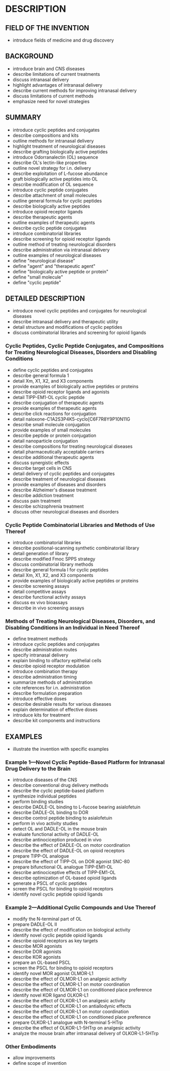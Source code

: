 # DESCRIPTION

## FIELD OF THE INVENTION

- introduce fields of medicine and drug discovery

## BACKGROUND

- introduce brain and CNS diseases
- describe limitations of current treatments
- discuss intranasal delivery
- highlight advantages of intranasal delivery
- describe current methods for improving intranasal delivery
- discuss limitations of current methods
- emphasize need for novel strategies

## SUMMARY

- introduce cyclic peptides and conjugates
- describe compositions and kits
- outline methods for intranasal delivery
- highlight treatment of neurological diseases
- describe grafting biologically active peptides
- introduce Odorranalectin (OL) sequence
- describe OL's lectin-like properties
- outline novel strategy for i.n. delivery
- describe exploitation of L-fucose abundance
- graft biologically active peptides into OL
- describe modification of OL sequence
- introduce cyclic peptide conjugates
- describe attachment of small molecules
- outline general formula for cyclic peptides
- describe biologically active peptides
- introduce opioid receptor ligands
- describe therapeutic agents
- outline examples of therapeutic agents
- describe cyclic peptide conjugates
- introduce combinatorial libraries
- describe screening for opioid receptor ligands
- outline method of treating neurological disorders
- describe administration via intranasal delivery
- outline examples of neurological diseases
- define "neurological disease"
- define "agent" and "therapeutic agent"
- define "biologically active peptide or protein"
- define "small molecule"
- define "cyclic peptide"

## DETAILED DESCRIPTION

- introduce novel cyclic peptides and conjugates for neurological diseases
- describe intranasal delivery and therapeutic utility
- detail structure and modifications of cyclic peptides
- discuss combinatorial libraries and screening for opioid ligands

### Cyclic Peptides, Cyclic Peptide Conjugates, and Compositions for Treating Neurological Diseases, Disorders and Disabling Conditions

- define cyclic peptides and conjugates
- describe general formula 1
- detail Xm, X1, X2, and X3 components
- provide examples of biologically active peptides or proteins
- describe opioid receptor ligands and agonists
- detail TIPP-EM1-OL cyclic peptide
- describe conjugation of therapeutic agents
- provide examples of therapeutic agents
- describe click reactions for conjugation
- detail naloxone-C1A2S3P4K5-cyclo[C6F7R8Y9P10N11G
- describe small molecule conjugation
- provide examples of small molecules
- describe peptide or protein conjugation
- detail nanoparticle conjugation
- describe compositions for treating neurological diseases
- detail pharmaceutically acceptable carriers
- describe additional therapeutic agents
- discuss synergistic effects
- describe target cells in CNS
- detail delivery of cyclic peptides and conjugates
- describe treatment of neurological diseases
- provide examples of diseases and disorders
- describe Alzheimer's disease treatment
- describe addiction treatment
- discuss pain treatment
- describe schizophrenia treatment
- discuss other neurological diseases and disorders

### Cyclic Peptide Combinatorial Libraries and Methods of Use Thereof

- introduce combinatorial libraries
- describe positional-scanning synthetic combinatorial library
- detail generation of library
- describe modified Fmoc SPPS strategy
- discuss combinatorial library methods
- describe general formula I for cyclic peptides
- detail Xm, X1, X2, and X3 components
- provide examples of biologically active peptides or proteins
- describe screening assays
- detail competitive assays
- describe functional activity assays
- discuss ex vivo bioassays
- describe in vivo screening assays

### Methods of Treating Neurological Diseases, Disorders, and Disabling Conditions in an Individual in Need Thereof

- define treatment methods
- introduce cyclic peptides and conjugates
- describe administration routes
- specify intranasal delivery
- explain binding to olfactory epithelial cells
- describe opioid receptor modulation
- introduce combination therapy
- describe administration timing
- summarize methods of administration
- cite references for i.n. administration
- describe formulation preparation
- introduce effective doses
- describe desirable results for various diseases
- explain determination of effective doses
- introduce kits for treatment
- describe kit components and instructions

## EXAMPLES

- illustrate the invention with specific examples

### Example 1—Novel Cyclic Peptide-Based Platform for Intranasal Drug Delivery to the Brain

- introduce diseases of the CNS
- describe conventional drug delivery methods
- describe the cyclic peptide-based platform
- synthesize individual peptides
- perform binding studies
- describe DADLE-OL binding to L-fucose bearing asialofetuin
- describe DADLE-OL binding to DOR
- describe control peptide binding to asialofetuin
- perform in vivo activity studies
- detect OL and DADLE-OL in the mouse brain
- evaluate functional activity of DADLE-OL
- describe antinociception produced in vivo
- describe the effect of DADLE-OL on motor coordination
- describe the effect of DADLE-OL on opioid receptors
- prepare TIPP-OL analogue
- describe the effect of TIPP-OL on DOR agonist SNC-80
- prepare bifunctional OL analogue TIPP-EM1-OL
- describe antinociceptive effects of TIPP-EM1-OL
- describe optimization of OL-based opioid ligands
- generate a PSCL of cyclic peptides
- screen the PSCL for binding to opioid receptors
- identify novel cyclic peptide opioid ligands

### Example 2—Additional Cyclic Compounds and Use Thereof

- modify the N-terminal part of OL
- prepare DADLE-OL II
- describe the effect of modification on biological activity
- identify novel cyclic peptide opioid ligands
- describe opioid receptors as key targets
- describe MOR agonists
- describe DOR agonists
- describe KOR agonists
- prepare an OL-based PSCL
- screen the PSCL for binding to opioid receptors
- identify novel MOR agonist OLMOR-L1
- describe the effect of OLMOR-L1 on analgesic activity
- describe the effect of OLMOR-L1 on motor coordination
- describe the effect of OLMOR-L1 on conditioned place preference
- identify novel KOR ligand OLKOR-L1
- describe the effect of OLKOR-L1 on analgesic activity
- describe the effect of OLKOR-L1 on antiallodynic effects
- describe the effect of OLKOR-L1 on motor coordination
- describe the effect of OLKOR-L1 on conditioned place preference
- prepare OLKOR-L1 analogue with N-terminal 5-HTrp
- describe the effect of OLKOR-L1-5HTrp on analgesic activity
- analyze the mouse brain after intranasal delivery of OLKOR-L1-5HTrp

### Other Embodiments

- allow improvements
- define scope of invention

